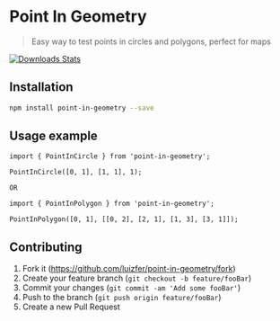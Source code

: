 # Point In Geometry
> Easy way to test points in circles and polygons, perfect for maps

[![Downloads Stats][npm-downloads]][npm-url]

## Installation

```sh
npm install point-in-geometry --save
```

## Usage example

```
import { PointInCircle } from 'point-in-geometry';

PointInCircle([0, 1], [1, 1], 1);

OR

import { PointInPolygon } from 'point-in-geometry';

PointInPolygon([0, 1], [[0, 2], [2, 1], [1, 3], [3, 1]]);

```

## Contributing

1. Fork it (<https://github.com/luizfer/point-in-geometry/fork>)
2. Create your feature branch (`git checkout -b feature/fooBar`)
3. Commit your changes (`git commit -am 'Add some fooBar'`)
4. Push to the branch (`git push origin feature/fooBar`)
5. Create a new Pull Request

<!-- Markdown link & img dfn's -->
[npm-url]: https://www.npmjs.com/package/point-in-geometry
[npm-downloads]: https://img.shields.io/npm/dm/point-in-geometry.svg?style=flat-square

